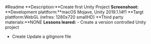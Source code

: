 #Readme
**Description:**Create first Unity Project
**Screenshoot:**
**Development plattform:**macOS Mojave, Unity 2019.1.14f1
**Targt plattform:WebGL (refres: 1280x720 smallHD)
**Third party materials:**NONE
**Lessons leared:** - Create a version controlled Unity project
 - Create Update a gitignore file
